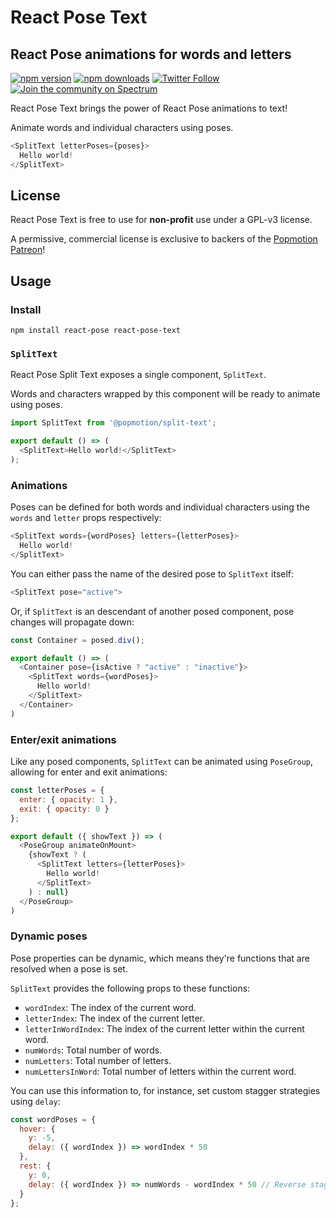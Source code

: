 # React Pose Text

## React Pose animations for words and letters

[![npm version](https://img.shields.io/npm/v/react-pose-split-text.svg?style=flat-square)](https://www.npmjs.com/package/react-pose)
[![npm downloads](https://img.shields.io/npm/dm/react-pose-split-text.svg?style=flat-square)](https://www.npmjs.com/package/react-pose)
[![Twitter Follow](https://img.shields.io/twitter/follow/popmotionjs.svg?style=social&label=Follow)](http://twitter.com/popmotionjs)
[![Join the community on Spectrum](https://withspectrum.github.io/badge/badge.svg)](https://spectrum.chat/popmotion)

React Pose Text brings the power of React Pose animations to text!

Animate words and individual characters using poses.

```javascript
<SplitText letterPoses={poses}>
  Hello world!
</SplitText>
```

## License

React Pose Text is free to use for **non-profit** use under a GPL-v3 license.

A permissive, commercial license is exclusive to backers of the [Popmotion Patreon](https://patreon.com/popmotion)!

## Usage

### Install

```
npm install react-pose react-pose-text
```

### `SplitText`

React Pose Split Text exposes a single component, `SplitText`.

Words and characters wrapped by this component will be ready to animate using poses.

```javascript
import SplitText from '@popmotion/split-text';

export default () => (
  <SplitText>Hello world!</SplitText>
);
```

### Animations

Poses can be defined for both words and individual characters using the `words` and `letter` props respectively:

```javascript
<SplitText words={wordPoses} letters={letterPoses}>
  Hello world!
</SplitText>
```

You can either pass the name of the desired pose to `SplitText` itself:

```javascript
<SplitText pose="active">
```

Or, if `SplitText` is an descendant of another posed component, pose changes will propagate down:

```javascript
const Container = posed.div();

export default () => (
  <Container pose={isActive ? "active" : "inactive"}>
    <SplitText words={wordPoses}>
      Hello world!
    </SplitText>
  </Container>
)
```

### Enter/exit animations

Like any posed components, `SplitText` can be animated using `PoseGroup`, allowing for enter and exit animations:

```javascript
const letterPoses = {
  enter: { opacity: 1 },
  exit: { opacity: 0 }
};

export default ({ showText }) => (
  <PoseGroup animateOnMount>
    {showText ? (
      <SplitText letters={letterPoses}>
        Hello world!
      </SplitText>
    ) : null}
  </PoseGroup>
)
```

### Dynamic poses

Pose properties can be dynamic, which means they're functions that are resolved when a pose is set.

`SplitText` provides the following props to these functions:

- `wordIndex`: The index of the current word.
- `letterIndex`: The index of the current letter.
- `letterInWordIndex`: The index of the current letter within the current word.
- `numWords`: Total number of words.
- `numLetters`: Total number of letters.
- `numLettersInWord`: Total number of letters within the current word.

You can use this information to, for instance, set custom stagger strategies using `delay`:

```javascript
const wordPoses = {
  hover: {
    y: -5,
    delay: ({ wordIndex }) => wordIndex * 50
  },
  rest: {
    y: 0,
    delay: ({ wordIndex }) => numWords - wordIndex * 50 // Reverse stagger
  }
};
```
